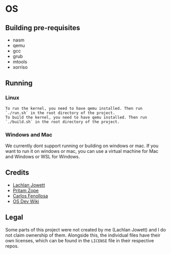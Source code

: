 # OS

## Building pre-requisites
- nasm
- qemu
- gcc
- grub
- mtools
- xorriso

## Running

### Linux
    To run the kernel, you need to have qemu installed. Then run `./run.sh` in the root directory of the project.
    To build the kernel, you need to have qemu installed. Then run `./build.sh` in the root directory of the project.

### Windows and Mac

We currently dont support running or building on windows or mac. If you want to run it on windows or mac, you can use a virtual machine for Mac and Windows or WSL for Windows.

## Credits

- [Lachlan Jowett](https://github.com/lochyj)
- [Pritam Zope](https://www.codeproject.com/Articles/1225196/Create-Your-Own-Kernel-In-C-2)
- [Carlos Fenollosa](https://github.com/cfenollosa/os-tutorial)
- [OS Dev Wiki](https://wiki.osdev.org/Main_Page)

## Legal

Some parts of this project were not created by me (Lachlan Jowett) and I do not claim ownership of them. Alongside this, the individual files have their own licenses, which can be found in the `LICENSE` file in their respective repos.
